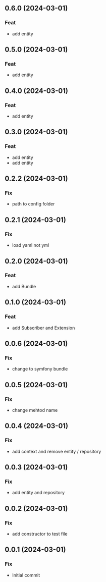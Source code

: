 ## 0.6.0 (2024-03-01)

### Feat

- add entity

## 0.5.0 (2024-03-01)

### Feat

- add entity

## 0.4.0 (2024-03-01)

### Feat

- add entity

## 0.3.0 (2024-03-01)

### Feat

- add entity
- add entity

## 0.2.2 (2024-03-01)

### Fix

- path to config folder

## 0.2.1 (2024-03-01)

### Fix

- load yaml not yml

## 0.2.0 (2024-03-01)

### Feat

- add Bundle

## 0.1.0 (2024-03-01)

### Feat

- add Subscriber and Extension

## 0.0.6 (2024-03-01)

### Fix

- change to symfony bundle

## 0.0.5 (2024-03-01)

### Fix

- change mehtod name

## 0.0.4 (2024-03-01)

### Fix

- add context and remove entity / repository

## 0.0.3 (2024-03-01)

### Fix

- add entity and repository

## 0.0.2 (2024-03-01)

### Fix

- add constructor to test file

## 0.0.1 (2024-03-01)

### Fix

- Initial commit

